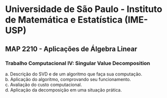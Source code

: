 # Universidade de São Paulo - Instituto de Matemática e Estatística (IME-USP)  

## MAP 2210 - Aplicações de Álgebra Linear  

### Trabalho Computacional IV: Singular Value Decomposition  

a. Descrição do SVD e de um algoritmo que faça sua computação.  
b. Aplicação do algoritmo, comprovando seu funcionamento.  
c. Avaliação do custo computacional.  
d. Aplicação da decomposição em uma situação prática.  